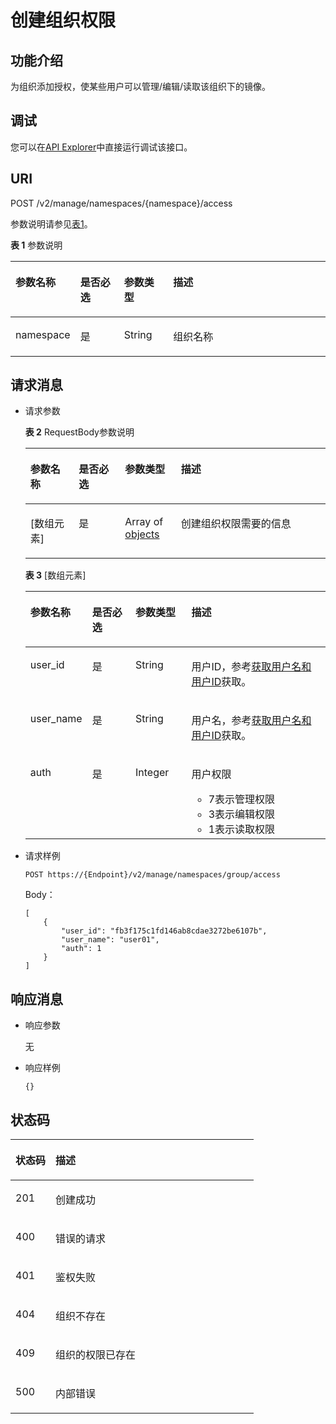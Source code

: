 # 创建组织权限<a name="swr_02_0042"></a>

## 功能介绍<a name="section76014524479"></a>

为组织添加授权，使某些用户可以管理/编辑/读取该组织下的镜像。

## 调试<a name="section85822133314"></a>

您可以在[API Explorer](https://apiexplorer.developer.huaweicloud.com/apiexplorer/doc?product=SWR&api=CreateNamespaceAuth)中直接运行调试该接口。

## URI<a name="section1601752124717"></a>

POST /v2/manage/namespaces/\{namespace\}/access

参数说明请参见[表1](#table1860452124716)。

**表 1**  参数说明

<a name="table1860452124716"></a>
<table><thead align="left"><tr id="row160152124718"><th class="cellrowborder" valign="top" width="18.27%" id="mcps1.2.5.1.1"><p id="p7435121793714"><a name="p7435121793714"></a><a name="p7435121793714"></a>参数名称</p>
</th>
<th class="cellrowborder" valign="top" width="14.219999999999999%" id="mcps1.2.5.1.2"><p id="p543541783710"><a name="p543541783710"></a><a name="p543541783710"></a>是否必选</p>
</th>
<th class="cellrowborder" valign="top" width="15.72%" id="mcps1.2.5.1.3"><p id="p876811119619"><a name="p876811119619"></a><a name="p876811119619"></a>参数类型</p>
</th>
<th class="cellrowborder" valign="top" width="51.790000000000006%" id="mcps1.2.5.1.4"><p id="p1943561743713"><a name="p1943561743713"></a><a name="p1943561743713"></a>描述</p>
</th>
</tr>
</thead>
<tbody><tr id="row15611522475"><td class="cellrowborder" valign="top" width="18.27%" headers="mcps1.2.5.1.1 "><p id="p96135294712"><a name="p96135294712"></a><a name="p96135294712"></a>namespace</p>
</td>
<td class="cellrowborder" valign="top" width="14.219999999999999%" headers="mcps1.2.5.1.2 "><p id="p1884432818210"><a name="p1884432818210"></a><a name="p1884432818210"></a>是</p>
</td>
<td class="cellrowborder" valign="top" width="15.72%" headers="mcps1.2.5.1.3 "><p id="p284310281826"><a name="p284310281826"></a><a name="p284310281826"></a>String</p>
</td>
<td class="cellrowborder" valign="top" width="51.790000000000006%" headers="mcps1.2.5.1.4 "><p id="p19616524474"><a name="p19616524474"></a><a name="p19616524474"></a>组织名称</p>
</td>
</tr>
</tbody>
</table>

## 请求消息<a name="section166115217472"></a>

-   请求参数

    **表 2**  RequestBody参数说明

    <a name="table202391481153"></a>
    <table><thead align="left"><tr id="row72398489516"><th class="cellrowborder" valign="top" width="16.14%" id="mcps1.2.5.1.1"><p id="p72407481958"><a name="p72407481958"></a><a name="p72407481958"></a>参数名称</p>
    </th>
    <th class="cellrowborder" valign="top" width="15.409999999999998%" id="mcps1.2.5.1.2"><p id="p1624016481457"><a name="p1624016481457"></a><a name="p1624016481457"></a>是否必选</p>
    </th>
    <th class="cellrowborder" valign="top" width="18.61%" id="mcps1.2.5.1.3"><p id="p16240848251"><a name="p16240848251"></a><a name="p16240848251"></a>参数类型</p>
    </th>
    <th class="cellrowborder" valign="top" width="49.84%" id="mcps1.2.5.1.4"><p id="p82400481556"><a name="p82400481556"></a><a name="p82400481556"></a>描述</p>
    </th>
    </tr>
    </thead>
    <tbody><tr id="row132401487515"><td class="cellrowborder" valign="top" width="16.14%" headers="mcps1.2.5.1.1 "><p id="p162402487513"><a name="p162402487513"></a><a name="p162402487513"></a>[数组元素]</p>
    </td>
    <td class="cellrowborder" valign="top" width="15.409999999999998%" headers="mcps1.2.5.1.2 "><p id="p5240124820512"><a name="p5240124820512"></a><a name="p5240124820512"></a>是</p>
    </td>
    <td class="cellrowborder" valign="top" width="18.61%" headers="mcps1.2.5.1.3 "><p id="p14240104812512"><a name="p14240104812512"></a><a name="p14240104812512"></a>Array of <a href="#table196185211479">objects</a></p>
    </td>
    <td class="cellrowborder" valign="top" width="49.84%" headers="mcps1.2.5.1.4 "><p id="p12240114819515"><a name="p12240114819515"></a><a name="p12240114819515"></a>创建组织权限需要的信息</p>
    </td>
    </tr>
    </tbody>
    </table>

    **表 3**  \[数组元素\]

    <a name="table196185211479"></a>
    <table><thead align="left"><tr id="row176175274712"><th class="cellrowborder" valign="top" width="16.220000000000002%" id="mcps1.2.5.1.1"><p id="p1324110491762"><a name="p1324110491762"></a><a name="p1324110491762"></a>参数名称</p>
    </th>
    <th class="cellrowborder" valign="top" width="15.18%" id="mcps1.2.5.1.2"><p id="p22411349265"><a name="p22411349265"></a><a name="p22411349265"></a>是否必选</p>
    </th>
    <th class="cellrowborder" valign="top" width="19.03%" id="mcps1.2.5.1.3"><p id="p152414491669"><a name="p152414491669"></a><a name="p152414491669"></a>参数类型</p>
    </th>
    <th class="cellrowborder" valign="top" width="49.57%" id="mcps1.2.5.1.4"><p id="p8241114913611"><a name="p8241114913611"></a><a name="p8241114913611"></a>描述</p>
    </th>
    </tr>
    </thead>
    <tbody><tr id="row166111529478"><td class="cellrowborder" valign="top" width="16.220000000000002%" headers="mcps1.2.5.1.1 "><p id="p18611052194713"><a name="p18611052194713"></a><a name="p18611052194713"></a>user_id</p>
    </td>
    <td class="cellrowborder" valign="top" width="15.18%" headers="mcps1.2.5.1.2 "><p id="p1953615511268"><a name="p1953615511268"></a><a name="p1953615511268"></a>是</p>
    </td>
    <td class="cellrowborder" valign="top" width="19.03%" headers="mcps1.2.5.1.3 "><p id="p69014461148"><a name="p69014461148"></a><a name="p69014461148"></a>String</p>
    </td>
    <td class="cellrowborder" valign="top" width="49.57%" headers="mcps1.2.5.1.4 "><p id="p46175204712"><a name="p46175204712"></a><a name="p46175204712"></a>用户ID，参考<a href="获取用户名和用户ID.md">获取用户名和用户ID</a>获取。</p>
    </td>
    </tr>
    <tr id="row76135214711"><td class="cellrowborder" valign="top" width="16.220000000000002%" headers="mcps1.2.5.1.1 "><p id="p126175254713"><a name="p126175254713"></a><a name="p126175254713"></a>user_name</p>
    </td>
    <td class="cellrowborder" valign="top" width="15.18%" headers="mcps1.2.5.1.2 "><p id="p6728195716615"><a name="p6728195716615"></a><a name="p6728195716615"></a>是</p>
    </td>
    <td class="cellrowborder" valign="top" width="19.03%" headers="mcps1.2.5.1.3 "><p id="p690624614140"><a name="p690624614140"></a><a name="p690624614140"></a>String</p>
    </td>
    <td class="cellrowborder" valign="top" width="49.57%" headers="mcps1.2.5.1.4 "><p id="p1761185234713"><a name="p1761185234713"></a><a name="p1761185234713"></a>用户名，参考<a href="获取用户名和用户ID.md">获取用户名和用户ID</a>获取。</p>
    </td>
    </tr>
    <tr id="row26195204719"><td class="cellrowborder" valign="top" width="16.220000000000002%" headers="mcps1.2.5.1.1 "><p id="p562125284716"><a name="p562125284716"></a><a name="p562125284716"></a>auth</p>
    </td>
    <td class="cellrowborder" valign="top" width="15.18%" headers="mcps1.2.5.1.2 "><p id="p973715571366"><a name="p973715571366"></a><a name="p973715571366"></a>是</p>
    </td>
    <td class="cellrowborder" valign="top" width="19.03%" headers="mcps1.2.5.1.3 "><p id="p12295101317202"><a name="p12295101317202"></a><a name="p12295101317202"></a>Integer</p>
    </td>
    <td class="cellrowborder" valign="top" width="49.57%" headers="mcps1.2.5.1.4 "><p id="p128042111208"><a name="p128042111208"></a><a name="p128042111208"></a>用户权限</p>
    <a name="ul654813144019"></a><a name="ul654813144019"></a><ul id="ul654813144019"><li>7表示管理权限</li><li>3表示编辑权限</li><li>1表示读取权限</li></ul>
    </td>
    </tr>
    </tbody>
    </table>

-   请求样例

    ```
    POST https://{Endpoint}/v2/manage/namespaces/group/access
    ```

    Body：

    ```
    [
        {
            "user_id": "fb3f175c1fd146ab8cdae3272be6107b",
            "user_name": "user01",
            "auth": 1
        }
    ]
    ```


## 响应消息<a name="section3621952114711"></a>

-   响应参数

    无

-   响应样例

    ```
    {}
    ```


## 状态码<a name="section17621852184720"></a>

<a name="table26275220474"></a>
<table><thead align="left"><tr id="row14627522473"><th class="cellrowborder" valign="top" width="16.439999999999998%" id="mcps1.1.3.1.1"><p id="p15519411418"><a name="p15519411418"></a><a name="p15519411418"></a>状态码</p>
</th>
<th class="cellrowborder" valign="top" width="83.56%" id="mcps1.1.3.1.2"><p id="p85214434110"><a name="p85214434110"></a><a name="p85214434110"></a>描述</p>
</th>
</tr>
</thead>
<tbody><tr id="row86285213474"><td class="cellrowborder" valign="top" width="16.439999999999998%" headers="mcps1.1.3.1.1 "><p id="p06205213473"><a name="p06205213473"></a><a name="p06205213473"></a>201</p>
</td>
<td class="cellrowborder" valign="top" width="83.56%" headers="mcps1.1.3.1.2 "><p id="p125033664815"><a name="p125033664815"></a><a name="p125033664815"></a>创建成功</p>
</td>
</tr>
<tr id="row166235204714"><td class="cellrowborder" valign="top" width="16.439999999999998%" headers="mcps1.1.3.1.1 "><p id="p1462175244715"><a name="p1462175244715"></a><a name="p1462175244715"></a>400</p>
</td>
<td class="cellrowborder" valign="top" width="83.56%" headers="mcps1.1.3.1.2 "><p id="p450143634820"><a name="p450143634820"></a><a name="p450143634820"></a>错误的请求</p>
</td>
</tr>
<tr id="row1962165274716"><td class="cellrowborder" valign="top" width="16.439999999999998%" headers="mcps1.1.3.1.1 "><p id="p17621352164717"><a name="p17621352164717"></a><a name="p17621352164717"></a>401</p>
</td>
<td class="cellrowborder" valign="top" width="83.56%" headers="mcps1.1.3.1.2 "><p id="p75033614814"><a name="p75033614814"></a><a name="p75033614814"></a>鉴权失败</p>
</td>
</tr>
<tr id="row46275254711"><td class="cellrowborder" valign="top" width="16.439999999999998%" headers="mcps1.1.3.1.1 "><p id="p12621052144713"><a name="p12621052144713"></a><a name="p12621052144713"></a>404</p>
</td>
<td class="cellrowborder" valign="top" width="83.56%" headers="mcps1.1.3.1.2 "><p id="p10501336134817"><a name="p10501336134817"></a><a name="p10501336134817"></a>组织不存在</p>
</td>
</tr>
<tr id="row1444262242819"><td class="cellrowborder" valign="top" width="16.439999999999998%" headers="mcps1.1.3.1.1 "><p id="p174431922132816"><a name="p174431922132816"></a><a name="p174431922132816"></a>409</p>
</td>
<td class="cellrowborder" valign="top" width="83.56%" headers="mcps1.1.3.1.2 "><p id="p1444316223283"><a name="p1444316223283"></a><a name="p1444316223283"></a>组织的权限已存在</p>
</td>
</tr>
<tr id="row8631152104712"><td class="cellrowborder" valign="top" width="16.439999999999998%" headers="mcps1.1.3.1.1 "><p id="p106315527479"><a name="p106315527479"></a><a name="p106315527479"></a>500</p>
</td>
<td class="cellrowborder" valign="top" width="83.56%" headers="mcps1.1.3.1.2 "><p id="aa6fd12cedd8841e29eeeca27c1bdea1a"><a name="aa6fd12cedd8841e29eeeca27c1bdea1a"></a><a name="aa6fd12cedd8841e29eeeca27c1bdea1a"></a>内部错误</p>
</td>
</tr>
</tbody>
</table>

